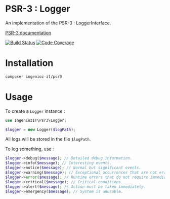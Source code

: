 # PSR-3 : Logger

An implementation of the PSR-3 : LoggerInterface.

[PSR-3 documentation](https://www.php-fig.org/psr/psr-3/)

[![Build Status](https://travis-ci.com/IngeniozIT/psr3-logger.svg?branch=master)](https://travis-ci.com/IngeniozIT/psr3-logger)
[![Code Coverage](https://codecov.io/gh/IngeniozIT/psr3-logger/branch/master/graph/badge.svg)](https://codecov.io/gh/IngeniozIT/psr3-logger)

# Installation

```sh
composer ingenioz-it/psr3
```

# Usage

To create a `Logger` instance :

```php
use IngeniozIT\Psr3\Logger;

$logger = new Logger($logPath);
```

All logs will be stored in the file `$logPath`.

To log something, use :

```php
$logger->debug($message); // Detailed debug information.
$logger->info($message); // Interesting events.
$logger->notice($message); // Normal but significant events.
$logger->warning($message); // Exceptional occurrences that are not errors.
$logger->error($message); // Runtime errors that do not require immediate action but should typically be logged and monitored.
$logger->critical($message); // Critical conditions.
$logger->alert($message); // Action must be taken immediately.
$logger->emergency($message); // System is unusable.
```
